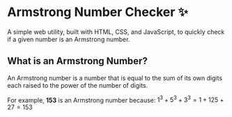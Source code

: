 # Armstrong Number Checker ✨

A simple web utility, built with HTML, CSS, and JavaScript, to quickly check if a given number is an Armstrong number.


## What is an Armstrong Number?

An Armstrong number is a number that is equal to the sum of its own digits each raised to the power of the number of digits.

For example, **153** is an Armstrong number because:
$1^3 + 5^3 + 3^3 = 1 + 125 + 27 = 153$
